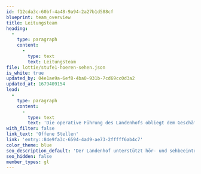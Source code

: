 ```yaml
---
id: f12cda3c-60bf-4a48-9a94-2a27b1d588cf
blueprint: team_overview
title: Leitungsteam
heading:
  -
    type: paragraph
    content:
      -
        type: text
        text: Leitungsteam
file: lottie/stufe1-hoeren-sehen.json
is_white: true
updated_by: 04e1ae9a-6ef8-4ba0-931b-7cd69cc0d3a2
updated_at: 1679409154
lead:
  -
    type: paragraph
    content:
      -
        type: text
        text: 'Die operative Führung des Landenhofs obliegt dem Geschäftsführer und dessen Stellvertreterin. Jedem Bereich stehen Leitungspersonen vor, die den Geschäftsführer in der operativen Leitung unterstützen.'
with_filter: false
link_text: 'Offene Stellen'
link: 'entry::84e9fa3c-6594-4ad9-ae73-2fffff6ab4c7'
color_theme: blue
seo_description_default: 'Der Landenhof unterstützt hör- und sehbeeinträchtigte Kinder & Jugendliche in ihrem selbstbestimmten Leben durch Förderung ihrer Fähigkeiten & Entwicklung'
seo_hidden: false
member_types: gl
---
```

